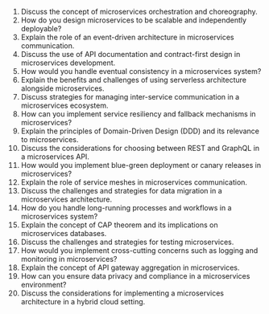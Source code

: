 1. Discuss the concept of microservices orchestration and choreography.
2. How do you design microservices to be scalable and independently deployable?
3. Explain the role of an event-driven architecture in microservices communication.
4. Discuss the use of API documentation and contract-first design in microservices development.
5. How would you handle eventual consistency in a microservices system?
6. Explain the benefits and challenges of using serverless architecture alongside microservices.
7. Discuss strategies for managing inter-service communication in a microservices ecosystem.
8. How can you implement service resiliency and fallback mechanisms in microservices?
9. Explain the principles of Domain-Driven Design (DDD) and its relevance to microservices.
10. Discuss the considerations for choosing between REST and GraphQL in a microservices API.
11. How would you implement blue-green deployment or canary releases in microservices?
12. Explain the role of service meshes in microservices communication.
13. Discuss the challenges and strategies for data migration in a microservices architecture.
14. How do you handle long-running processes and workflows in a microservices system?
15. Explain the concept of CAP theorem and its implications on microservices databases.
16. Discuss the challenges and strategies for testing microservices.
17. How would you implement cross-cutting concerns such as logging and monitoring in microservices?
18. Explain the concept of API gateway aggregation in microservices.
19. How can you ensure data privacy and compliance in a microservices environment?
20. Discuss the considerations for implementing a microservices architecture in a hybrid cloud setting.